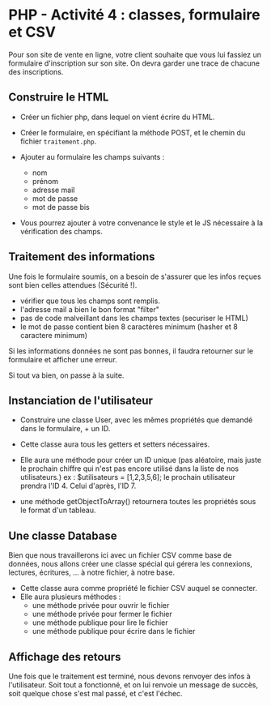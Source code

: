 # PHP - Activité 4 : classes, formulaire et CSV

Pour son site de vente en ligne, votre client souhaite que vous lui fassiez un formulaire d'inscription sur son site. On devra garder une trace de chacune des inscriptions.

## Construire le HTML
- Créer un fichier php, dans lequel on vient écrire du HTML.
- Créer le formulaire, en spécifiant la méthode POST, et le chemin du fichier `traitement.php`.
- Ajouter au formulaire les champs suivants :
  - nom
  - prénom
  - adresse mail
  - mot de passe
  - mot de passe bis

- Vous pourrez ajouter à votre convenance le style et le JS nécessaire à la vérification des champs.

## Traitement des informations
Une fois le formulaire soumis, on a besoin de s'assurer que les infos reçues sont bien celles attendues (Sécurité !).
- vérifier que tous les champs sont remplis.
- l'adresse mail a bien le bon format "filter"
- pas de code malveillant dans les champs textes (securiser le HTML)
- le mot de passe contient bien 8 caractères minimum (hasher et 8 caractere minimum)

Si les informations données ne sont pas bonnes, il faudra retourner sur le formulaire et afficher une erreur.

Si tout va bien, on passe à la suite.

## Instanciation de l'utilisateur
- Construire une classe User, avec les mêmes propriétés que demandé dans le formulaire, + un ID.
- Cette classe aura tous les getters et setters nécessaires.
- Elle aura une méthode pour créer un ID unique (pas aléatoire, mais juste le prochain chiffre qui n'est pas encore utilisé dans la liste de nos utilisateurs.) ex : $utilisateurs = [1,2,3,5,6];
le prochain utilisateur prendra l'ID 4. Celui d'après, l'ID 7.

- une méthode getObjectToArray() retournera toutes les propriétés sous le format d'un tableau.

## Une classe Database
Bien que nous travaillerons ici avec un fichier CSV comme base de données, nous allons créer une classe spécial qui gérera les connexions, lectures, écritures, ... à notre fichier, à notre base.
- Cette classe aura comme propriété le fichier CSV auquel se connecter.
- Elle aura plusieurs méthodes :
  - une méthode privée pour ouvrir le fichier
  - une méthode privée pour fermer le fichier
  - une méthode publique pour lire le fichier
  - une méthode publique pour écrire dans le fichier

## Affichage des retours
Une fois que le traitement est terminé, nous devons renvoyer des infos à l'utilisateur. Soit tout a fonctionné, et on lui renvoie un message de succès, soit quelque chose s'est mal passé, et c'est l'échec.

